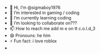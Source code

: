 - 👋 Hi, I’m @sigmaboy1976
- 👀 I’m interested in gaming  / coding
- 🌱 I’m currently learning coding
- 💞️ I’m looking to collaborate on???
- 📫 How to reach me add m e on tt c.o.l.d_3
- 😄 Pronouns: he him
- ⚡ Fun fact: i love roblox
- 

<!---
sigmaboy1976/sigmaboy1976 is a ✨ special ✨ repository because its `README.md` (this file) appears on your GitHub profile.
You can click the Preview link to take a look at your changes.
--->
